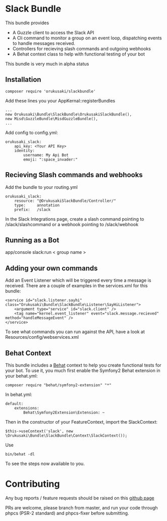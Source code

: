 Slack Bundle
=================

This bundle provides

 - A Guzzle client to access the Slack API
 - A Cli command to monitor a group on an event loop, dispatching events to handle messages received.
 - Controllers for recieving slash commands and outgoing webhooks
 - A Behat context class to help with functional testing of your bot

This bundle is very much in alpha status

Installation
-------

    composer require 'orukusaki/slackbundle'

Add these lines you your AppKernal::registerBundles

    ...
    new Orukusaki\Bundle\SlackBundle\OrukusakiSlackBundle(),
    new Misd\GuzzleBundle\MisdGuzzleBundle(),
    ...

Add config to config.yml:

    orukusaki_slack:
        api_key: <Your API Key>
        identity:
            username: My Api Bot
            emoji: ":space_invader:"

Recieving Slash commands and webhooks
-------------------------------------

Add the bundle to your routing.yml

    orukusaki_slack:
        resource: "@OrukusakiSlackBundle/Controller/"
        type:     annotation
        prefix:   /slack

In the Slack Integrations page, create a slash command pointing to <domain>/slack/slashcommand or a webhook pointing to <domain>/slack/webhook

Running as a Bot
----------------

  app/console slack:run < group name >

Adding your own commands
------------------------

Add an Event Listener which will be triggered every time a message is received.  There are a couple of examples in the services.xml for this bundle:

    <service id="slack.listener.sayhi" class="Orukusaki\Bundle\SlackBundle\Listener\SayHiListener">
        <argument type="service" id="slack.client" />
        <tag name="kernel.event_listener" event="slack.message.recieved" method="handleMessageEvent" />
    </service>

To see what commands you can run against the API, have a look at Resources/config/webservices.xml

Behat Context
-------------
This bundle includes a [Behat](http://behat.org/) context to help you create functional tests for your bot. To use it, you much first enable the Symfony2 Behat extension in your behat.yml:

    composer require "behat/symfony2-extension" "*"

In behat.yml:

    default:
        extensions:
            Behat\Symfony2Extension\Extension: ~

Then in the constructor of your FeatureContext, import the SlackContext:

    $this->useContext('slack', new \Orukusaki\Bundle\SlackBundle\Context\SlackContext());

Use

    bin/behat -dl

To see the steps now available to you.

Contributing
============
Any bug reports / feature requests should be raised on this [github page](https://github.com/orukusaki/slackbundle/issues)

PRs are welcome, please branch from master, and run your code through phpcs (PSR-2 standard) and phpcs-fixer before submitting.

